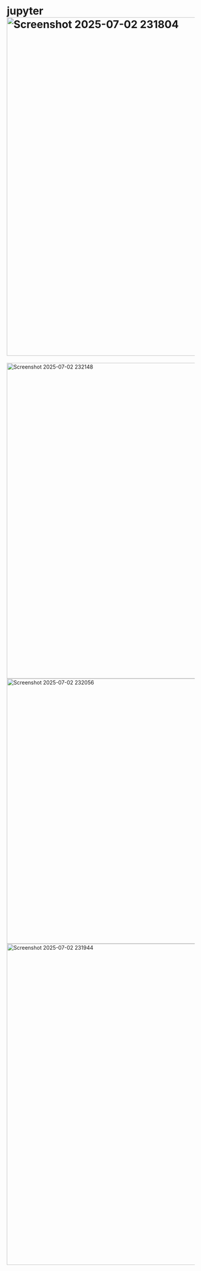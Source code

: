 # jupyter<img width="905" alt="Screenshot 2025-07-02 231804" src="https://github.com/user-attachments/assets/b766d39b-f7b1-48ba-b5fe-3cdcd308320b" />
<img width="844" alt="Screenshot 2025-07-02 232148" src="https://github.com/user-attachments/assets/47544183-4bf5-4c55-81c5-b942e3d64ed3" />
<img width="709" alt="Screenshot 2025-07-02 232056" src="https://github.com/user-attachments/assets/82f63912-01d9-4831-a7bf-47297b1fa230" />
<img width="859" alt="Screenshot 2025-07-02 231944" src="https://github.com/user-attachments/assets/f3c070b8-8ce3-48f8-b568-d0008d239f28" />
